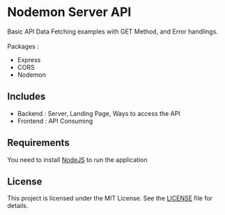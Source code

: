 # Nodemon Server API
Basic API Data Fetching examples with GET Method, and Error handlings.
<br><br>
Packages :
- Express
- CORS
- Nodemon

## Includes
- Backend  : Server, Landing Page, Ways to access the API
- Frontend : API Consuming

## Requirements
You need to install [NodeJS](https://nodejs.org/en/download) to run the application

## License
This project is licensed under the MIT License. See the [LICENSE](./LICENSE) file for details.

